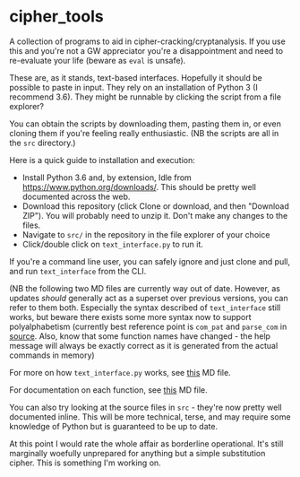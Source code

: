 # cipher\_tools
A collection of programs to aid in cipher-cracking/cryptanalysis. If you use this and you're not a GW appreciator you're a disappointment and need to re-evaluate your life (beware as `eval` is unsafe).

These are, as it stands, text-based interfaces. Hopefully it should be possible to paste in input. They rely on an installation of Python 3 (I recommend 3.6). They might be runnable by clicking the script from a file explorer?

You can obtain the scripts by downloading them, pasting them in, or even cloning them if you're feeling really enthusiastic. (NB the scripts are all in the `src` directory.)

Here is a quick guide to installation and execution:

 - Install Python 3.6 and, by extension, Idle from https://www.python.org/downloads/. This should be pretty well documented across the web.
 - Download this repository (click Clone or download, and then "Download ZIP"). You will probably need to unzip it. Don't make any changes to the files.
 - Navigate to `src/` in the repository in the file explorer of your choice
 - Click/double click on `text_interface.py` to run it.

If you're a command line user, you can safely ignore and just clone and pull, and run `text_interface` from the CLI.

(NB the following two MD files are currently way out of date. However, as updates *should* generally act as a superset over previous versions, you can refer to them both. Especially the syntax described of `text_interface` still works, but beware there exists some more syntax now to support polyalphabetism (currently best reference point is `com_pat` and `parse_com` in [source](https://github.com/elterminad0r/cipher_tools/blob/e449797809dacf1f3c5d6380673cb087d8825a6b/src/text_interface.py#L106). Also, know that some function names have changed - the help message will always be exactly correct as it is generated from the actual commands in memory)

For more on how `text_interface.py` works, see [this](https://github.com/elterminad0r/cipher_tools/blob/master/text_interface_doc.md) MD file.

For documentation on each function, see [this](https://github.com/elterminad0r/cipher_tools/blob/master/action_doc.md) MD file.

You can also try looking at the source files in `src` - they're now pretty well documented inline. This will be more technical, terse, and may require some knowledge of Python but is guaranteed to be up to date.

At this point I would rate the whole affair as borderline operational. It's still marginally woefully unprepared for anything but a simple substitution cipher. This is something I'm working on.

